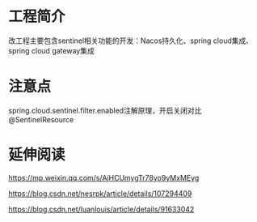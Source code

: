 # 工程简介

改工程主要包含sentinel相关功能的开发：Nacos持久化、spring cloud集成、spring cloud gateway集成


# 注意点
spring.cloud.sentinel.filter.enabled注解原理，开启关闭对比
@SentinelResource 



# 延伸阅读

https://mp.weixin.qq.com/s/AjHCUmygTr78yo9yMxMEyg

https://blog.csdn.net/nesrpk/article/details/107294409

https://blog.csdn.net/luanlouis/article/details/91633042



